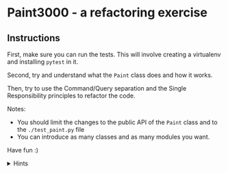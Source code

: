 # Paint3000 - a refactoring exercise

## Instructions

First, make sure you can run the tests. This will involve creating a virtualenv and installing `pytest` in it.

Second, try and understand what the `Paint` class does and how it works.

Then, try to use the Command/Query separation and the Single Responsibility principles to refactor the code.

Notes:

* You should limit the changes to the public API of the `Paint` class and to the `./test_paint.py` file
* You can introduce as many classes and as many modules you want.

Have fun :)

<details>
   <summary>Hints</summary>
Here's a list of steps you can take:

1. Extract a `Store` class which will deal with saving data into and reading from the JSON file
1. Extract a `Report` class to generete the text of the report
1. Implement Command/Query separation in the `Report` class : you should not have to mutate
   state inside the `Report` class
1. Implement Command/Query separation in the `Paint` class by introducing a `use_paint` command
   method.
</details>



